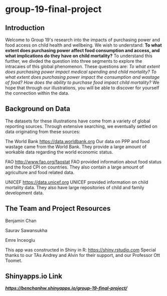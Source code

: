 # group-19-final-project

## Introduction

Welcome to Group 19's research into the impacts of purchasing power and food access on child health and wellbeing. We wish to understand:
**To what extent does purchasing power affect food consumption and access, and what implications do they have on child mortality?**
To understand this further, we divded the question into three segments to explore the intracaies of this global phenomenon. These questions are:
*To what extent does purchasing power impact medical spending and child mortality?*
*To what extent does purchasing power impact the consumption and wastage of food?*
*How does the ability to purchase food impact child mortality?*
We hope that through our illustrations, you will be able to discover for yourself the connection within the data.

## Background on Data

The datasets for these illustrations have come from a variety of global reporting sources. Through extensive searching, we eventually settled on data originating from these sources:

The World Bank
https://data.worldbank.org
Our data on PPP and food wastage came from the World Bank. They provide a large amount of workable data regarding the world economic status.

FAO
http://www.fao.org/faostat
FAO provided information about food status and the food CPI on countries. They also contain a large amount of agriculture and food related data.

UNICEF
https://data.unicef.org
UNICEF provided information on child mortality data. They also have large repositories of child and family development data.

## The Team and Project Resources

Benjamin Chan

Saurav Sawansukha

Emre Inceoglu

This app was constructed in Shiny in R:
https://shiny.rstudio.com
Special thanks to our TAs Andrey and Alvin for their support, and our Professor Ott Toomet.

## Shinyapps.io Link

***https://benchanhw.shinyapps.io/group-19-final-project/***
